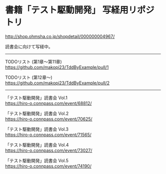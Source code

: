 # 書籍「テスト駆動開発」 写経用リポジトリ  
http://shop.ohmsha.co.jp/shopdetail/000000004967/

読書会に向けて写経中。

---

TODOリスト (第1章～第11章)  
https://github.com/makopi23/TddByExample/pull/1

TODOリスト (第12章～)  
https://github.com/makopi23/TddByExample/pull/2

---

「テスト駆動開発」読書会 Vol.1  
https://hiro-o.connpass.com/event/68812/

「テスト駆動開発」読書会 Vol.2  
https://hiro-o.connpass.com/event/70625/

「テスト駆動開発」読書会 Vol.3  
https://hiro-o.connpass.com/event/71565/

「テスト駆動開発」読書会 Vol.4  
https://hiro-o.connpass.com/event/73027/

「テスト駆動開発」読書会 Vol.5  
https://hiro-o.connpass.com/event/74190/